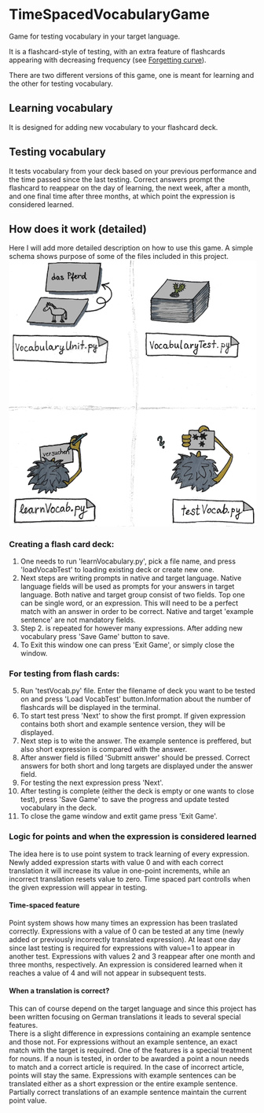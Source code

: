 # TimeSpacedVocabularyGame
Game for testing vocabulary in your target language.

It is a flashcard-style of testing, with an extra feature of flashcards appearing with decreasing frequency (see [Forgetting curve](https://en.wikipedia.org/wiki/Forgetting_curve)).

There are two different versions of this game, one is meant for learning and the other for testing vocabulary.

## Learning vocabulary
It is designed for adding new vocabulary to your flashcard deck.

## Testing vocabulary
It tests vocabulary from your deck based on your previous performance and the time passed since the last testing. 
Correct answers prompt the flashcard to reappear on the day of learning, the next week, after a month, and one final time after three months, at which point the expression is considered learned.

## How does it work (detailed)
Here I will add more detailed description on how to use this game. A simple schema shows purpose of some of the files included in this project.  
![plot](tsvg_intro_img.jpg)


### Creating a flash card deck:
1. One needs to run 'learnVocabulary.py', pick a file name, and press 'loadVocabTest' to loading existing deck or create new one.
2. Next steps are writing prompts in native and target language. Native language fields will be used as prompts for your answers in target language. Both native and target group consist of two fields. Top one can be single word, or an expression. This will need to be a perfect match with an answer in order to be correct. Native and target 'example sentence' are not mandatory fields. 
3. Step 2. is repeated for however many expressions. After adding new vocabulary press 'Save Game' button to save. 
4. To Exit this window one can press 'Exit Game', or simply close the window.  

### For testing from flash cards:
5. Run 'testVocab.py' file. Enter the filename of deck you want to be tested on and press 'Load VocabTest' button.Information about the number of flashcards will be displayed in the terminal.
6. To start test press 'Next' to show the first prompt. If  given expression contains both short and example sentence version, they will be displayed. 
7. Next step is to wite the answer. The example sentence is preffered, but also short expression is compared with the answer.
8. After answer field is filled  'Submitt answer' should be pressed. Correct answers for both short and long targets are displayed under the answer field. 
9. For testing the next expression press 'Next'.
10. After testing is complete (either the deck is empty or one wants to close test), press 'Save Game' to save the progress and update tested vocabulary in the deck. 
11. To close the game window and extit game press 'Exit Game'.   


### Logic for points and when the expression is considered learned 
The idea here is to use point system to track learning of every expression. Newly added expression starts with value 0 and with each correct translation it will increase its value in one-point increments, while an incorrect translation resets value to zero. Time spaced part controlls when the given expression will appear in testing.  

#### Time-spaced feature
Point system shows how many times an expression has been traslated correctly.  Expressions with a value of 0 can be tested at any time (newly added or previously incorrectly translated expression). At least one day since last testing is required for expressions with value=1 to appear in another test.  Expressions with values 2 and 3 reappear after one month and three months, respectively. An expression is considered learned when it reaches a value of 4 and will not appear in subsequent tests.

#### When a translation is correct?
This can of course depend on the target language and since this project has been written focusing on German translations it leads to several special features.  
There is a slight difference in expressions containing an example sentence and those not. For expressions without an example sentence, an exact match with the target is required. One of the features is a special treatment for nouns. If a noun is tested, in order to be awarded a point a noun needs to match and a correct article is required. In the case of incorrect article, points will stay the same. Expressions with example sentences can be translated either as a short expression or the entire example sentence. Partially correct translations of an example sentence maintain the current point value.